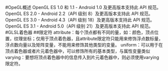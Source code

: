 #OpeGL概述
OpenGL ES 1.0 和 1.1 - Android 1.0 及更高版本支持此 API 规范。
OpenGL ES 2.0 - Android 2.2（API 级别 8）及更高版本支持此 API 规范。
OpenGL ES 3.0 - Android 4.3（API 级别 18）及更高版本支持此 API 规范。
OpenGL ES 3.1 - Android 5.0（API 级别 21）及更高版本支持此 API 规范。
#GLSL着色器
##限定符
attribute：每个顶点都有不同的量，如：颜色，顶点位置，纹理坐标；仅用于顶点着色器，且attribute限定符只能用来修饰浮点数标量，浮点数向量以及矩阵变量，不能用来修饰其他类型的变量。
uniform：可以用于在顶点着色器或者片元着色器中，可以修饰所有的基本类型，与属性变量类似
varying：要想将顶点着色器中的信息传入到片元着色器中，则必须使用varying限定符。





